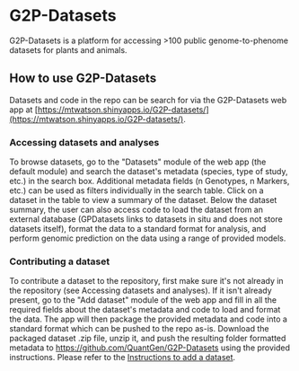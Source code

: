 # G2P-Datasets

G2P-Datasets is a platform for accessing >100 public genome-to-phenome datasets for plants and animals.

## How to use G2P-Datasets
Datasets and code in the repo can be search for via the G2P-Datasets web app at [https://mtwatson.shinyapps.io/G2P-datasets/](https://mtwatson.shinyapps.io/G2P-datasets/). 

### Accessing datasets and analyses
To browse datasets, go to the "Datasets" module of the web app (the default module) and search the dataset's metadata (species, type of study, etc.) in the search box. Additional metadata fields (n Genotypes, n Markers, etc.) can be used as filters individually in the search table. Click on a dataset in the table to view a summary of the dataset. Below the dataset summary, the user can also access code to load the dataset from an external database (GPDatasets links to datasets in situ and does not store datasets itself), format the data to a standard format for analysis, and perform genomic prediction on the data using a range of provided models.

### Contributing a dataset
To contribute a dataset to the repository, first make sure it's not already in the repository (see Accessing datasets and analyses). If it isn't already present, go to the "Add dataset" module of the web app and fill in all the required fields about the dataset's metadata and code to load and format the data. The app will then package the provided metadata and code into a standard format which can be pushed to the repo as-is. Download the packaged dataset .zip file, unzip it, and push the resulting folder formatted metadata to https://github.com/QuantGen/G2P-Datasets using the provided instructions. Please refer to the [Instructions to add a dataset](https://drive.google.com/file/d/1NeJ3CxIhUVJZEGCtVmuXZq7j2lYvB5jw/view?usp=sharing).
